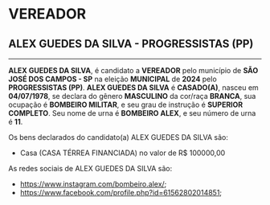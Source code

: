 # VEREADOR
## ALEX GUEDES DA SILVA - PROGRESSISTAS (PP)
---
**ALEX GUEDES DA SILVA**, é candidato a **VEREADOR** pelo município de **SÃO JOSÉ DOS CAMPOS - SP** na eleição **MUNICIPAL** de **2024** pelo **PROGRESSISTAS (PP)**.
**ALEX GUEDES DA SILVA** é **CASADO(A)**, nasceu em **04/07/1978**, se declara do gênero **MASCULINO** da cor/raça **BRANCA**, sua ocupação é **BOMBEIRO MILITAR**, e seu grau de instrução é **SUPERIOR COMPLETO**.
Seu nome de urna é **BOMBEIRO ALEX**, e seu número de urna é **11**.

Os bens declarados do candidato(a) ALEX GUEDES DA SILVA são: 
- Casa (CASA TÉRREA FINANCIADA) no valor de R$ 100000,00

As redes sociais de ALEX GUEDES DA SILVA são:
- https://www.instagram.com/bombeiro.alex/;
- https://www.facebook.com/profile.php?id=61562802014851;